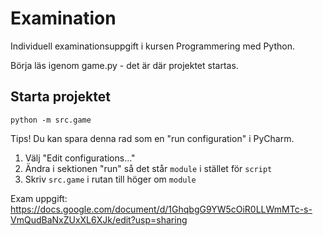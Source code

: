 # Examination

Individuell examinationsuppgift i kursen Programmering med Python.

Börja läs igenom game.py - det är där projektet startas.

## Starta projektet

```commandline
python -m src.game
```

Tips! Du kan spara denna rad som en "run configuration" i PyCharm.

1. Välj "Edit configurations..."
2. Ändra i sektionen "run" så det står `module` i stället för `script`
3. Skriv `src.game` i rutan till höger om `module`

Exam uppgift: https://docs.google.com/document/d/1GhqbgG9YW5cOiR0LLWmMTc-s-VmQudBaNxZUxXL6XJk/edit?usp=sharing
